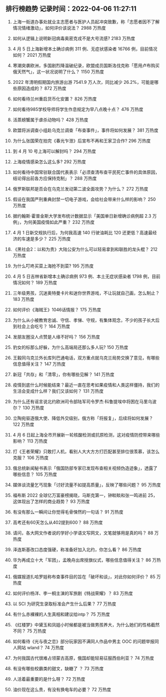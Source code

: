 
## 排行榜趋势 记录时间：2022-04-06 11:27:11
  
  1. 上海一街道办事处就业主志愿者与医护人员起冲突致歉，称「志愿者因不了解情况情绪激动」，如何评价该说法？ 2988 万热度
    
  2. 如何从逻辑上说明新冠病毒奥密克戎不是大号流感? 2183 万热度
    
  3. 4 月 5 日上海新增本土确诊病例 311 例、无症状感染者 16766 例，目前情况如何？ 2021 万热度
    
  4. 寒潮突袭欧洲，多国剧烈降温破纪录，欧盟成员国斯洛伐克称「愿用卢布购买俄天然气」，这一状况说明了什么？ 1150 万热度
    
  5. 2022 年清明假期国内旅游出游 7541.9 万人次，同比减少 26.2%，可能是哪些原因造成的？ 872 万热度
    
  6. 如何看待兰州重启货币化安置？ 826 万热度
    
  7. 如何看待985学校导师将学生作息规定为早八点晚十点？ 476 万热度
    
  8. 活蒸螃蟹属于虐杀动物吗？ 428 万热度
    
  9. 欧盟将派调查小组赴乌克兰调查「布查事件」，事件将如何发展？ 381 万热度
    
  10. 为什么张国荣在拍完《春光乍泄》后宣布不再和王家卫合作? 296 万热度
    
  11. 到 4 月 10 号上海可以解封吗？ 294 万热度
    
  12. 上海疫情感染怎么这么多? 292 万热度
    
  13. 如何看待中国常驻联合国代表表示「必须查清布查平民死亡事件的具体原因，结论得出前各方应保持克制」？ 288 万热度
    
  14. 俄罗斯联邦是否会在乌克兰发动第二波全面攻势？为什么？ 272 万热度
    
  15. 假设在我国严刑重典封禁一切电子游戏，会给社会带来什么样的影响？ 250 万热度
    
  16. 据约翰斯·霍普金斯大学发布统计数据显示「美国单日新增确诊病例超 2.3 万例」，为何美国疫情如此严重？ 232 万热度
    
  17. 4 月 1 日新交规执行后，为何我高速 140 行驶油耗比 120 还更低？高速最经济的车速是多少？ 225 万热度
    
  18. 《黑社会2：以和为贵》大陆公安为什么可以轻易拿到和联胜的龙头棍？ 212 万热度
    
  19. 为什么叮咚买菜上海抢不到菜? 195 万热度
    
  20. 4 月 5 日吉林省新增本土确诊病例 973 例、本土无症状感染者 1798 例，目前情况如何？ 189 万热度
    
  21. 三年级男孩，沉迷奥特曼卡片和迷你世界游戏，不让玩就自己画，怎么制止？ 183 万热度
    
  22. 如何评价《海贼王》1046话情报？ 175 万热度
    
  23. 为什么从小被教育忠诚、守信、孝悌、守规，有集体观念，不少的孩子长大后到社会上会吃亏？ 164 万热度
    
  24. 发朋友圈没人点赞是人缘不好吗？ 156 万热度
    
  25. 豹女的标那么好躲，为什么高端局还那么多人玩? 150 万热度
    
  26. 王毅同乌克兰外长库列巴通电话，双方重点就乌克兰局势交换了意见，有哪些信息值得关注？ 147 万热度
    
  27. 新冠「共存」和「清零」，你有哪些见解？ 141 万热度
    
  28. 疫情到底什么时候能结束？最近一直在思考如果疫情和人类这样僵持，我们的生活会变成什么样？我们又该如何？ 131 万热度
    
  29. 为什么还有谣言说北约欧洲司令部陆军司令罗杰·科鲁提埃中将困在马里乌波尔？ 130 万热度
    
  30. 立陶宛驱逐俄大使、降低外交级别，俄方称「将报复」，后续将如何发展？ 122 万热度
    
  31. 4 月 6 日起上海全市开展新一轮核酸检测或抗原检测，这对疫情防控带来哪些影响？ 113 万热度
    
  32. 打《王者荣耀》只敢打人机，看别人大大方方打匹配甚至排位很羡慕，该怎么克服？ 106 万热度
    
  33. 俄总统新闻秘书表示「俄国防部专家已发现布查相关视频伪造迹象」，透露了哪些信息？ 105 万热度
    
  34. 媒体谈流量乞丐现象「讨好流量不如提高质量」，反映了哪些问题？ 95 万热度
    
  35. 福布斯 2022 全球亿万富豪榜揭晓，马斯克第一，钟睒睒和张一鸣进前 25，这体现出了怎样的商业趋势？ 93 万热度
    
  36. 有没有那么一瞬间让你觉得毛骨悚然的一句话？ 91 万热度
    
  37. 高考还有60天怎么从402提到600？ 88 万热度
    
  38. 请问，各大网文作者说的学好小学语文写网文，文笔就够用是真的吗？ 88 万热度
    
  39. 泽连斯基改口态度强硬，称准备好加入北约，你怎么看？ 86 万热度
    
  40. 华为再成立十大「军团」，孟晚舟出席授旗仪式，哪些信息值得关注？ 86 万热度
    
  41. 俄媒报道扎哈罗娃称布查事件目的旨在「破坏和谈」，对此你如何评价？ 85 万热度
    
  42. 如何评价杨洋、李一桐主演的军旅剧《特战荣耀》？ 83 万热度
    
  43. 以 SCI 为研究生录取标准会产生什么后果？ 77 万热度
    
  44. 有什么赤裸裸的人生真相和建议给intp？ 75 万热度
    
  45. 《红楼梦》中黛玉和凤姐小时候都是被当做男孩养大，为什么她们的性格截然不同？ 75 万热度
    
  46. 如何看待《光与夜之恋》部分玩家因不满同人作品中男主 OOC 的问题举报同人网站 wland？ 74 万热度
    
  47. 为何我国古代很难占领蒙古高原，俄国却能轻易征服西伯利亚？ 74 万热度
    
  48. 有没有哪些校霸类的甜文，缺糖了 ？ 73 万热度
    
  49. 人活着最重要的是什么呀？ 72 万热度
    
  50. 油价现在这么贵，有没有换电车的必要？ 72 万热度
    